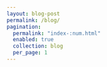 ```yaml
---
layout: blog-post
permalink: /blog/
pagination:
  permalink: "index-:num.html"
  enabled: true
  collection: blog
  per_page: 1
---
```

